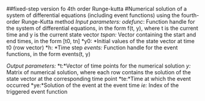 ##fixed-step version fo 4th order Runge-kutta
#Numerical solution of a system of differential equations (including event functions) using the fourth-order Runge-Kutta method
*Input parameters:*
*odefunc*: Function handle for the system of differential equations, in the form f(t, y), where t is the current time and y is the current state vector
 *tspan:* Vector containing the start and end times, in the form [t0, tn]
 *y0: *Initial values of the state vector at time t0 (row vector)
 *h: *Time step
*events:* Function handle for the event functions, in the form events(t, y)

 *Output parameters:*
 *t:*Vector of time points for the numerical solution
 *y:* Matrix of numerical solution, where each row contains the solution of the state vector at the corresponding time point
 *te:*Time at which the event occurred
 *ye:*Solution of the event at the event time
 *ie:* Index of the triggered event function

